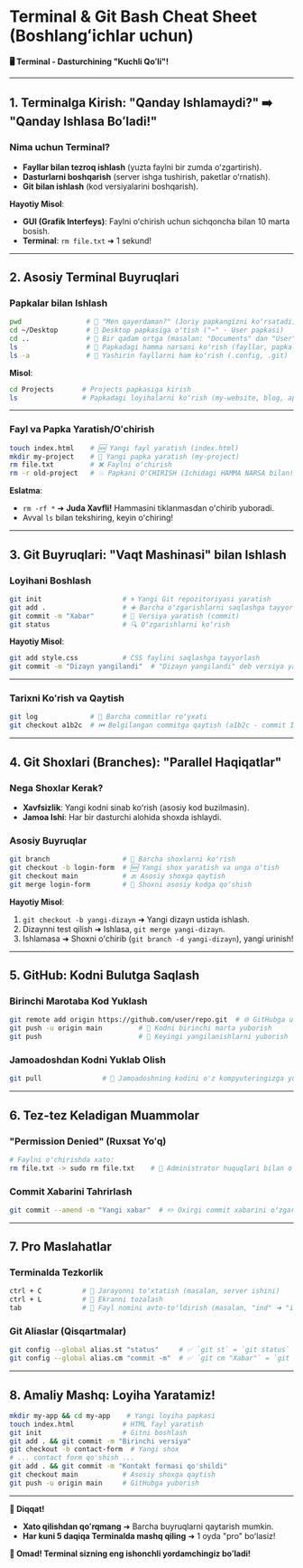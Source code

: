 # **Terminal & Git Bash Cheat Sheet (Boshlangʻichlar uchun)**  
**🖥️ Terminal - Dasturchining "Kuchli Qoʻli"!**

---

## **1. Terminalga Kirish: "Qanday Ishlamaydi?" ➡️ "Qanday Ishlasa Boʻladi!"**

### **Nima uchun Terminal?**
- **Fayllar bilan tezroq ishlash** (yuzta faylni bir zumda oʻzgartirish).  
- **Dasturlarni boshqarish** (server ishga tushirish, paketlar oʻrnatish).  
- **Git bilan ishlash** (kod versiyalarini boshqarish).  

**Hayotiy Misol**:  
- **GUI (Grafik Interfeys)**: Faylni oʻchirish uchun sichqoncha bilan 10 marta bosish.  
- **Terminal**: `rm file.txt` ➜ 1 sekund!  

---

## **2. Asosiy Terminal Buyruqlari**

### **Papkalar bilan Ishlash**
```bash
pwd                # 📂 "Men qayerdaman?" (Joriy papkangizni koʻrsatadi)  
cd ~/Desktop       # 📂 Desktop papkasiga oʻtish ("~" - User papkasi)  
cd ..              # 📂 Bir qadam ortga (masalan: "Documents" dan "User" papkasiga)  
ls                 # 📜 Papkadagi hamma narsani koʻrish (fayllar, papkalar)  
ls -a              # 📜 Yashirin fayllarni ham koʻrish (.config, .git)  
```

**Misol**:  
```bash
cd Projects       # Projects papkasiga kirish  
ls                # Papkadagi loyihalarni koʻrish (my-website, blog, app)
```

---

### **Fayl va Papka Yaratish/Oʻchirish**
```bash
touch index.html    # 🆕 Yangi fayl yaratish (index.html)  
mkdir my-project    # 📂 Yangi papka yaratish (my-project)  
rm file.txt         # ❌ Faylni oʻchirish  
rm -r old-project   # 💥 Papkani OʻCHIRISH (Ichidagi HAMMA NARSA bilan!)  
```

**Eslatma**:  
- `rm -rf *` ➜ **Juda Xavfli!** Hammasini tiklanmasdan oʻchirib yuboradi.  
- Avval `ls` bilan tekshiring, keyin oʻchiring!

---

## **3. Git Buyruqlari: "Vaqt Mashinasi" bilan Ishlash**

### **Loyihani Boshlash**
```bash
git init                    # 🌀 Yangi Git repozitoriyasi yaratish  
git add .                   # ➕ Barcha oʻzgarishlarni saqlashga tayyorlash  
git commit -m "Xabar"       # 💾 Versiya yaratish (commit)  
git status                  # 🔍 Oʻzgarishlarni koʻrish  
```

**Hayotiy Misol**:  
```bash
git add style.css           # CSS faylini saqlashga tayyorlash  
git commit -m "Dizayn yangilandi"  # "Dizayn yangilandi" deb versiya yaratish  
```

---

### **Tarixni Koʻrish va Qaytish**
```bash
git log             # 📜 Barcha commitlar roʻyxati  
git checkout a1b2c  # ⏮️ Belgilangan commitga qaytish (a1b2c - commit ID)  
```

---

## **4. Git Shoxlari (Branches): "Parallel Haqiqatlar"**

### **Nega Shoxlar Kerak?**  
- **Xavfsizlik**: Yangi kodni sinab koʻrish (asosiy kod buzilmasin).  
- **Jamoa Ishi**: Har bir dasturchi alohida shoxda ishlaydi.  

### **Asosiy Buyruqlar**
```bash
git branch                  # 🌿 Barcha shoxlarni koʻrish  
git checkout -b login-form  # 🆕 Yangi shox yaratish va unga oʻtish  
git checkout main           # 🔙 Asosiy shoxga qaytish  
git merge login-form        # 🧩 Shoxni asosiy kodga qoʻshish  
```

**Hayotiy Misol**:  
1. `git checkout -b yangi-dizayn` ➜ Yangi dizayn ustida ishlash.  
2. Dizaynni test qilish ➜ Ishlasa, `git merge yangi-dizayn`.  
3. Ishlamasa ➜ Shoxni oʻchirib (`git branch -d yangi-dizayn`), yangi urinish!

---

## **5. GitHub: Kodni Bulutga Saqlash**

### **Birinchi Marotaba Kod Yuklash**
```bash
git remote add origin https://github.com/user/repo.git  # 🌐 GitHubga ulanish  
git push -u origin main         # 🚀 Kodni birinchi marta yuborish  
git push                        # 🔄 Keyingi yangilanishlarni yuborish  
```

### **Jamoadoshdan Kodni Yuklab Olish**
```bash
git pull               # 🔄 Jamoadoshning kodini o'z kompyuteringizga yuklash  
```

---

## **6. Tez-tez Keladigan Muammolar**

### **"Permission Denied" (Ruxsat Yoʻq)**
```bash
# Faylni oʻchirishda xato:  
rm file.txt -> sudo rm file.txt    # 🔑 Administrator huquqlari bilan oʻchirish (Linux/macOS)  
```

### **Commit Xabarini Tahrirlash**
```bash
git commit --amend -m "Yangi xabar"  # ✏️ Oxirgi commit xabarini oʻzgartirish  
```

---

## **7. Pro Maslahatlar**

### **Terminalda Tezkorlik**
```bash
ctrl + C          # 🔴 Jarayonni toʻxtatish (masalan, server ishini)  
ctrl + L          # 🧹 Ekranni tozalash  
tab               # 🔄 Fayl nomini avto-toʻldirish (masalan, "ind" ➜ "index.html")  
```

### **Git Aliaslar (Qisqartmalar)**
```bash
git config --global alias.st "status"     # ✅ `git st` = `git status`  
git config --global alias.cm "commit -m"  # ✅ `git cm "Xabar"` = `git commit -m "Xabar"`  
```

---

## **8. Amaliy Mashq: Loyiha Yaratamiz!**

```bash
mkdir my-app && cd my-app    # Yangi loyiha papkasi  
touch index.html            # HTML fayl yaratish  
git init                    # Gitni boshlash  
git add . && git commit -m "Birinchi versiya"  
git checkout -b contact-form  # Yangi shox  
# ... contact form qo'shish ...  
git add . && git commit -m "Kontakt formasi qo'shildi"  
git checkout main           # Asosiy shoxga qaytish  
git push -u origin main     # GitHubga yuborish  
```

---

**🎯 Diqqat!**  
- **Xato qilishdan qoʻrqmang** ➜ Barcha buyruqlarni qaytarish mumkin.  
- **Har kuni 5 daqiqa Terminalda mashq qiling** ➜ 1 oyda "pro" boʻlasiz!  

**🚀 Omad! Terminal sizning eng ishonchli yordamchingiz boʻladi!**